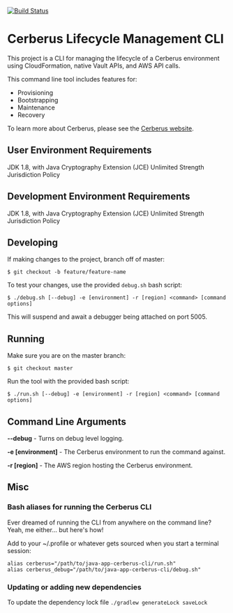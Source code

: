 [![Build Status](https://travis-ci.org/Nike-Inc/cerberus-lifecycle-cli.svg?branch=master)](https://travis-ci.org/Nike-Inc/cerberus-lifecycle-cli)

# Cerberus Lifecycle Management CLI

This project is a CLI for managing the lifecycle of a Cerberus environment using CloudFormation, native Vault APIs, and AWS API calls.

This command line tool includes features for:

- Provisioning
- Bootstrapping
- Maintenance
- Recovery

To learn more about Cerberus, please see the [Cerberus website](http://engineering.nike.com/cerberus/).

## User Environment Requirements

JDK 1.8, with Java Cryptography Extension (JCE) Unlimited Strength Jurisdiction Policy 

## Development Environment Requirements

JDK 1.8, with Java Cryptography Extension (JCE) Unlimited Strength Jurisdiction Policy

## Developing

If making changes to the project, branch off of master:

`$ git checkout -b feature/feature-name`

To test your changes, use the provided `debug.sh` bash script:

`$ ./debug.sh [--debug] -e [environment] -r [region] <command> [command options]`

This will suspend and await a debugger being attached on port 5005.

## Running

Make sure you are on the master branch:

`$ git checkout master`

Run the tool with the provided bash script:

`$ ./run.sh [--debug] -e [environment] -r [region] <command> [command options]`

## Command Line Arguments

**--debug** - Turns on debug level logging.

**-e \[environment\]** - The Cerberus environment to run the command against.

**-r \[region\]** - The AWS region hosting the Cerberus environment.

## Misc

### Bash aliases for running the Cerberus CLI

Ever dreamed of running the CLI from anywhere on the command line?  Yeah, me either... but here\'s how!

Add to your ~/.profile or whatever gets sourced when you start a terminal session:

```
alias cerberus="/path/to/java-app-cerberus-cli/run.sh"
alias cerberus_debug="/path/to/java-app-cerberus-cli/debug.sh"
```

### Updating or adding new dependencies

To update the dependency lock file `./gradlew generateLock saveLock`
